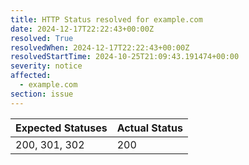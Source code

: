 ```yaml
---
title: HTTP Status resolved for example.com
date: 2024-12-17T22:22:43+00:00Z
resolved: True
resolvedWhen: 2024-12-17T22:22:43+00:00Z
resolvedStartTime: 2024-10-25T21:09:43.191474+00:00
severity: notice
affected:
  - example.com
section: issue
---
```


| Expected Statuses | Actual Status  |
|-------------------|----------------|
| 200, 301, 302 | 200 |
